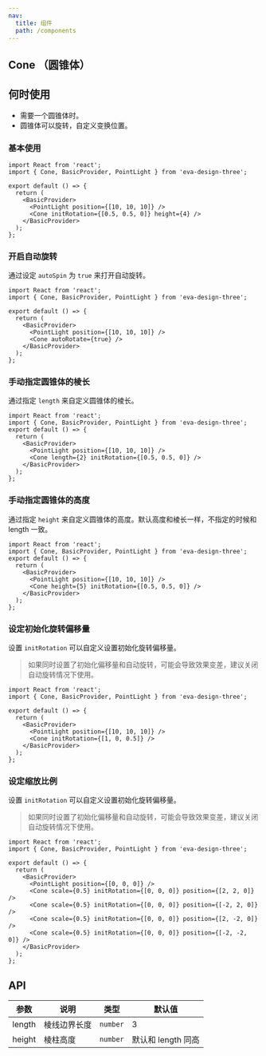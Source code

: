 ```yaml
---
nav:
  title: 组件
  path: /components
---
```


## Cone （圆锥体）

## 何时使用

- 需要一个圆锥体时。
- 圆锥体可以旋转，自定义变换位置。

### 基本使用

```tsx
import React from 'react';
import { Cone, BasicProvider, PointLight } from 'eva-design-three';

export default () => {
  return (
    <BasicProvider>
      <PointLight position={[10, 10, 10]} />
      <Cone initRotation={[0.5, 0.5, 0]} height={4} />
    </BasicProvider>
  );
};
```

### 开启自动旋转

通过设定 `autoSpin` 为 `true` 来打开自动旋转。

```tsx
import React from 'react';
import { Cone, BasicProvider, PointLight } from 'eva-design-three';

export default () => {
  return (
    <BasicProvider>
      <PointLight position={[10, 10, 10]} />
      <Cone autoRotate={true} />
    </BasicProvider>
  );
};
```

### 手动指定圆锥体的棱长

通过指定 `length` 来自定义圆锥体的棱长。

```tsx
import React from 'react';
import { Cone, BasicProvider, PointLight } from 'eva-design-three';
export default () => {
  return (
    <BasicProvider>
      <PointLight position={[10, 10, 10]} />
      <Cone length={2} initRotation={[0.5, 0.5, 0]} />
    </BasicProvider>
  );
};
```

### 手动指定圆锥体的高度

通过指定 `height` 来自定义圆锥体的高度。默认高度和棱长一样，不指定的时候和 length 一致。

```tsx
import React from 'react';
import { Cone, BasicProvider, PointLight } from 'eva-design-three';
export default () => {
  return (
    <BasicProvider>
      <PointLight position={[10, 10, 10]} />
      <Cone height={5} initRotation={[0.5, 0.5, 0]} />
    </BasicProvider>
  );
};
```

### 设定初始化旋转偏移量

设置 `initRotation` 可以自定义设置初始化旋转偏移量。

> 如果同时设置了初始化偏移量和自动旋转，可能会导致效果变差，建议关闭自动旋转情况下使用。

```tsx
import React from 'react';
import { Cone, BasicProvider, PointLight } from 'eva-design-three';

export default () => {
  return (
    <BasicProvider>
      <PointLight position={[10, 10, 10]} />
      <Cone initRotation={[1, 0, 0.5]} />
    </BasicProvider>
  );
};
```

### 设定缩放比例

设置 `initRotation` 可以自定义设置初始化旋转偏移量。

> 如果同时设置了初始化偏移量和自动旋转，可能会导致效果变差，建议关闭自动旋转情况下使用。

```tsx
import React from 'react';
import { Cone, BasicProvider, PointLight } from 'eva-design-three';

export default () => {
  return (
    <BasicProvider>
      <PointLight position={[0, 0, 0]} />
      <Cone scale={0.5} initRotation={[0, 0, 0]} position={[2, 2, 0]} />
      <Cone scale={0.5} initRotation={[0, 0, 0]} position={[-2, 2, 0]} />
      <Cone scale={0.5} initRotation={[0, 0, 0]} position={[2, -2, 0]} />
      <Cone scale={0.5} initRotation={[0, 0, 0]} position={[-2, -2, 0]} />
    </BasicProvider>
  );
};
```

## API

| 参数   | 说明         | 类型     | 默认值             |
| ------ | ------------ | -------- | ------------------ |
| length | 棱线边界长度 | `number` | 3                  |
| height | 棱柱高度     | `number` | 默认和 length 同高 |
